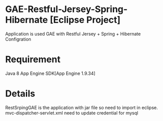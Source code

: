 # GAE-Restful-Jersey-Spring-Hibernate [Eclipse Project]
Application is used GAE with Restful Jersey + Spring + Hibernate Configration

# Requirement
Java 8
App Engine SDK[App Engine 1.9.34]

# Details

RestSrpingGAE is the application with jar file so need to import in eclipse.
mvc-dispatcher-servlet.xml need to update credential for mysql 

<bean id="dataSource"
		class="org.springframework.jdbc.datasource.DriverManagerDataSource">
		<property name="driverClassName" value="com.mysql.jdbc.Driver"></property>
		<property name="url"
			value="jdbc:mysql://localhost:3306/RestGae?createDatabaseIfNotExist=true"></property>
		<property name="username" value="root"></property>
		<property name="password" value="root"></property>
</bean>

